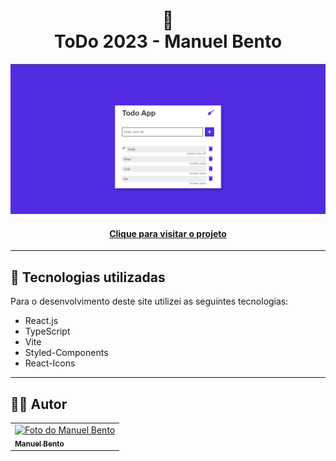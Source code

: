<h1 align="center">
  📑<br>ToDo 2023 - Manuel Bento
</h1>

![Resultado final do projeto](./public/preview.png)

<h4 align="center"><a href="https://todo-2023-manuelbento19.vercel.app/">Clique para visitar o projeto</a></h4>

---

## 💼 Tecnologias utilizadas

Para o desenvolvimento deste site utilizei as seguintes tecnologias:

- React.js
- TypeScript
- Vite
- Styled-Components
- React-Icons

---

<h2>👨‍🚀 Autor</h2>

<table>
  <tr>
    <td>
      <a href="https://github.com/manuelbento19">
        <img src="https://avatars.githubusercontent.com/u/65732773" width="150px;" alt="Foto do Manuel Bento"/><br>
        <sub>
          <b>Manuel Bento</b>
        </sub>
      </a>
    </td>
  </tr>
</table>